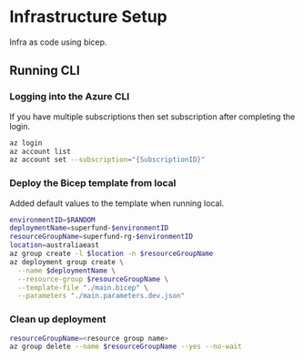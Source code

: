 # Infrastructure Setup

Infra as code using bicep.

## Running CLI

### Logging into the Azure CLI

If you have multiple subscriptions then set subscription after completing the login.

```sh
az login
az account list
az account set --subscription="{SubscriptionID}"
```

### Deploy the Bicep template from local

Added default values to the template when running local.

```sh
environmentID=$RANDOM
deploymentName=superfund-$environmentID
resourceGroupName=superfund-rg-$environmentID
location=australiaeast
az group create -l $location -n $resourceGroupName
az deployment group create \
  --name $deploymentName \
  --resource-group $resourceGroupName \
  --template-file "./main.bicep" \
  --parameters "./main.parameters.dev.json"
```

### Clean up deployment

```sh
resourceGroupName=<resource group name>
az group delete --name $resourceGroupName --yes --no-wait
```
